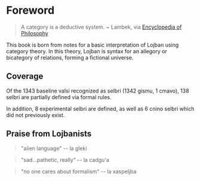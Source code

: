 # Foreword

> A category is a deductive system. ~ Lambek, via [Encyclopedia of
> Philosophy](https://plato.stanford.edu/entries/category-theory/)

This book is born from notes for a basic interpretation of Lojban using
category theory. In this theory, Lojban is syntax for an allegory or
bicategory of relations, forming a fictional universe.

## Coverage

Of the 1343 baseline valsi recognized as selbri (1342 gismu, 1 cmavo), 138
selbri are partially defined via formal rules.

In addition, 8 experimental selbri are defined, as well as 6 cnino selbri which
did not previously exist.

## Praise from Lojbanists

> "alien language" -- la gleki

> "sad...pathetic, really" -- la cadgu'a

> "no one cares about formalism" -- la xaspeljba
